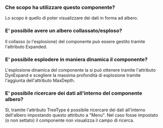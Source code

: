 ### **Che scopo ha utilizzare questo componente?**

Lo scopo è quello di poter visualizzare dei dati in forma ad albero.

### **E' possibile avere un albero collassato/esploso?**

Il collasso (o l'esplosione) del componente può essere gestito tramite l'attributo Expanded.

### **E' possibile esplodere in maniera dinamica il componente?**

L'esplosione dinamica del componente la si può ottenere tramite l'attributo DynExpand e scegliere la massima profondità di esplosione tramite l'aggiunta dell'attributo MaxDepth.

### **E' possibile ricercare dei dati all'interno del componente albero?**

Sì, tramite l'attributo TreeType è possibile ricercare dei dati all'interno dell'albero impostando questo attributo a "Menu". Nel caso fosse impostato (o non settato) il componente non visualizza il campo di ricerca.

